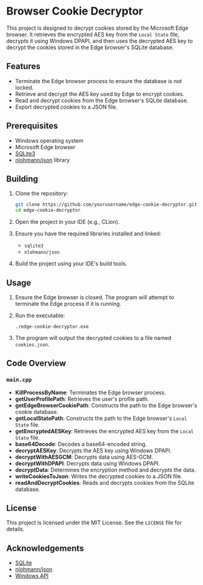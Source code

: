 # Browser Cookie Decryptor

This project is designed to decrypt cookies stored by the Microsoft Edge browser. It retrieves the encrypted AES key from the `Local State` file, decrypts it using Windows DPAPI, and then uses the decrypted AES key to decrypt the cookies stored in the Edge browser's SQLite database.

## Features

- Terminate the Edge browser process to ensure the database is not locked.
- Retrieve and decrypt the AES key used by Edge to encrypt cookies.
- Read and decrypt cookies from the Edge browser's SQLite database.
- Export decrypted cookies to a JSON file.

## Prerequisites

- Windows operating system
- Microsoft Edge browser
- [SQLite3](https://www.sqlite.org/download.html)
- [nlohmann/json](https://github.com/nlohmann/json) library

## Building

1. Clone the repository:
    ```sh
    git clone https://github.com/yourusername/edge-cookie-decryptor.git
    cd edge-cookie-decryptor
    ```

2. Open the project in your IDE (e.g., CLion).

3. Ensure you have the required libraries installed and linked:
    - `sqlite3`
    - `nlohmann/json`

4. Build the project using your IDE's build tools.

## Usage

1. Ensure the Edge browser is closed. The program will attempt to terminate the Edge process if it is running.

2. Run the executable:
    ```
    ./edge-cookie-decryptor.exe
    ```

3. The program will output the decrypted cookies to a file named `cookies.json`.

## Code Overview

### `main.cpp`

- **KillProcessByName**: Terminates the Edge browser process.
- **getUserProfilePath**: Retrieves the user's profile path.
- **getEdgeBrowserCookiePath**: Constructs the path to the Edge browser's cookie database.
- **getLocalStatePath**: Constructs the path to the Edge browser's `Local State` file.
- **getEncryptedAESKey**: Retrieves the encrypted AES key from the `Local State` file.
- **base64Decode**: Decodes a base64-encoded string.
- **decryptAESKey**: Decrypts the AES key using Windows DPAPI.
- **decryptWithAESGCM**: Decrypts data using AES-GCM.
- **decryptWithDPAPI**: Decrypts data using Windows DPAPI.
- **decryptData**: Determines the encryption method and decrypts the data.
- **writeCookiesToJson**: Writes the decrypted cookies to a JSON file.
- **readAndDecryptCookies**: Reads and decrypts cookies from the SQLite database.

## License

This project is licensed under the MIT License. See the `LICENSE` file for details.

## Acknowledgements

- [SQLite](https://www.sqlite.org/)
- [nlohmann/json](https://github.com/nlohmann/json)
- [Windows API](https://docs.microsoft.com/en-us/windows/win32/apiindex/windows-api-list)
